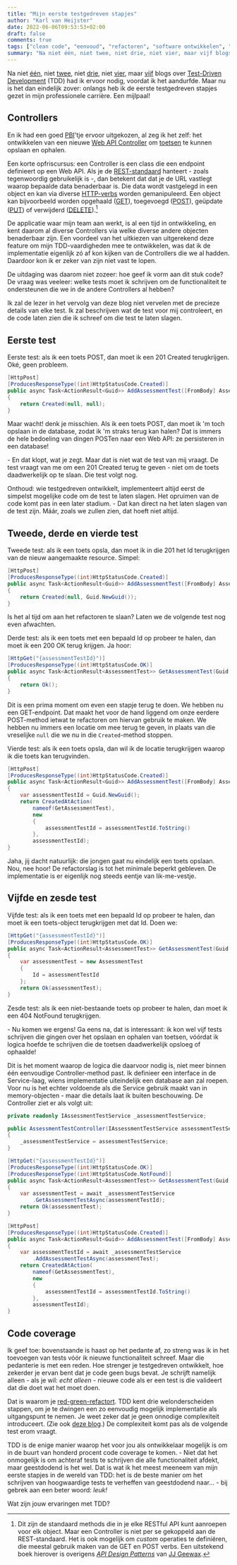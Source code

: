 ```yaml
---
title: "Mijn eerste testgedreven stapjes"
author: "Karl van Heijster"
date: 2022-06-06T09:53:53+02:00
draft: false
comments: true
tags: ["clean code", "eenvoud", "refactoren", "software ontwikkelen", "testcoverage", "test-driven development", "testen", "vertrouwen", "werkplezier"]
summary: "Na niet één, niet twee, niet drie, niet vier, maar vijf blogs over Test-Driven Development had ik ervoor nodig, voordat ik het aandurfde. Maar nu is het dan eindelijk zover: onlangs heb ik de eerste testgedreven stapjes gezet in mijn professionele carrière. Een mijlpaal!"
---
```


Na niet [één](/blog/22/03/agile-en-test-driven-development/), niet [twee](/blog/22/04/een-test-per-keer/), niet [drie](/blog/22/04/to-polyglot-or-not-to-polyglot/), niet [vier](/blog/22/04/legacy-code-en-test-driven-development/), maar [vijf](/blog/22/05/nog-een-reden-om-testgedreven-te-ontwikkelen/) blogs over [Test-Driven Development](/tags/test-driven-development/) (TDD) had ik ervoor nodig, voordat ik het aandurfde. Maar nu is het dan eindelijk zover: onlangs heb ik de eerste testgedreven stapjes gezet in mijn professionele carrière. Een mijlpaal!


## Controllers


En ik had een goed [PBI](/tags/product-backlog-items/)'tje ervoor uitgekozen, al zeg ik het zelf: het ontwikkelen van een nieuwe [Web API Controller](https://docs.microsoft.com/en-us/aspnet/core/web-api/?view=aspnetcore-6.0) om [toetsen](http://www.imsproject.org/spec/qti/v3p0/impl#h.j41e5xe4h9bo) te kunnen opslaan en ophalen. 


Een korte opfriscursus: een Controller is een class die een endpoint definieert op een Web API. Als je de [REST-standaard](https://en.wikipedia.org/wiki/Representational_state_transfer) hanteert - zoals tegenwoordig gebruikelijk is -, dan betekent dat dat je de URL vastlegt waarop bepaalde data benaderbaar is. Die data wordt vastgelegd in een object en kan via diverse [HTTP-verbs](https://restfulapi.net/http-methods/) worden gemanipuleerd. Een object kan bijvoorbeeld worden opgehaald ([GET](https://restfulapi.net/http-methods/#get)), toegevoegd ([POST](https://restfulapi.net/http-methods/#post)), geüpdate ([PUT](https://restfulapi.net/http-methods/#put)) of verwijderd ([DELETE](https://restfulapi.net/http-methods/#delete)).[^1]


De applicatie waar mijn team aan werkt, is al een tijd in ontwikkeling, en kent daarom al diverse Controllers via welke diverse andere objecten benaderbaar zijn. Een voordeel van het uitkiezen van uitgerekend deze feature om mijn TDD-vaardigheden mee te ontwikkelen, was dat ik de implementatie eigenlijk zó af kon kijken van de Controllers die we al hadden. Daardoor kon ik er zeker van zijn niet vast te lopen.


De uitdaging was daarom niet zozeer: hoe geef ik vorm aan dit stuk code? De vraag was veeleer: welke tests moet ik schrijven om de functionaliteit te ondersteunen die we in de andere Controllers al hebben?


Ik zal de lezer in het vervolg van deze blog niet vervelen met de precieze details van elke test. Ik zal beschrijven wat de test voor mij controleert, en de code laten zien die ik schreef om die test te laten slagen. 


## Eerste test


Eerste test: als ik een toets POST, dan moet ik een 201 Created terugkrijgen. Oké, geen probleem. 


```csharp
[HttpPost]
[ProducesResponseType((int)HttpStatusCode.Created)]
public async Task<ActionResult<Guid>> AddAssessmentTest([FromBody] AssessmentTest assessmentTest)
{
    return Created(null, null);
}
```


Maar wacht! denk je misschien. Als ik een toets POST, dan moet ik 'm toch opslaan in de database, zodat ik 'm straks terug kan halen? Dat is immers de hele bedoeling van dingen POSTen naar een Web API: ze persisteren in een database! 


\- En dat klopt, wat je zegt. Maar dat is niet wat de test van mij vraagt. De test vraagt van me om een 201 Created terug te geven - niet om de toets daadwerkelijk op te slaan. Die test volgt nog.


Onthoud: wie testgedreven ontwikkelt, implementeert altijd eerst de simpelst mogelijke code om de test te laten slagen. Het opruimen van de code komt pas in een later stadium. - Dat kan direct na het laten slagen van de test zijn. Máár, zoals we zullen zien, dat hoeft niet altijd.


## Tweede, derde en vierde test


Tweede test: als ik een toets opsla, dan moet ik in die 201 het Id terugkrijgen van de nieuw aangemaakte resource. Simpel:


```csharp
[HttpPost]
[ProducesResponseType((int)HttpStatusCode.Created)]
public async Task<ActionResult<Guid>> AddAssessmentTest([FromBody] AssessmentTest assessmentTest)
{
    return Created(null, Guid.NewGuid());
}
```


Is het al tijd om aan het refactoren te slaan? Laten we de volgende test nog even afwachten.


Derde test: als ik een toets met een bepaald Id op probeer te halen, dan moet ik een 200 OK terug krijgen. Ja hoor:


```csharp
[HttpGet("{assessmentTestId}")]
[ProducesResponseType((int)HttpStatusCode.OK)]
public async Task<ActionResult<AssessmentTest>> GetAssessmentTest(Guid assessmentTestId)
{
    return Ok();
}
```


Dit is een prima moment om even een stapje terug te doen. We hebben nu een GET-endpoint. Dat maakt het voor de hand liggend om onze eerdere POST-method ietwat te refactoren om hiervan gebruik te maken. We hebben nu immers een locatie om mee terug te geven, in plaats van die vreselijke `null` die we nu in die `Created`-method stoppen.


Vierde test: als ik een toets opsla, dan wil ik de locatie terugkrijgen waarop ik die toets kan terugvinden.


```csharp
[HttpPost]
[ProducesResponseType((int)HttpStatusCode.Created)]
public async Task<ActionResult<Guid>> AddAssessmentTest([FromBody] AssessmentTest assessmentTest)
{
    var assessmentTestId = Guid.NewGuid();
    return CreatedAtAction(
        nameof(GetAssessmentTest),
        new
        {
            assessmentTestId = assessmentTestId.ToString()
        },
        assessmentTestId);
}
```


Jaha, jij dacht natuurlijk: die jongen gaat nu eindelijk een toets opslaan. Nou, nee hoor! De refactorslag is tot het minimale beperkt gebleven. De implementatie is er eigenlijk nog steeds eentje van lik-me-vestje.


## Vijfde en zesde test


Vijfde test: als ik een toets met een bepaald Id op probeer te halen, dan moet ik een toets-object terugkrijgen met dat Id. Doen we:


```csharp
[HttpGet("{assessmentTestId}")]
[ProducesResponseType((int)HttpStatusCode.OK)]
public async Task<ActionResult<AssessmentTest>> GetAssessmentTest(Guid assessmentTestId)
{
    var assessmentTest = new AssessmentTest 
    { 
        Id = assessmentTestId 
    };
    return Ok(assessmentTest);
}
```


Zesde test: als ik een niet-bestaande toets op probeer te halen, dan moet ik een 404 NotFound terugkrijgen.


\- Nu komen we ergens! Ga eens na, dat is interessant: ik kon wel vijf tests schrijven die gingen over het opslaan en ophalen van toetsen, vóórdat ik logica hoefde te schrijven die de toetsen daadwerkelijk opsloeg of ophaalde!


Dit is het moment waarop de logica die daarvoor nodig is, niet meer binnen één eenvoudige Controller-method past. Ik definieer een interface in de Service-laag, wiens implementatie uiteindelijk een database aan zal roepen. Voor nu is het echter voldoende als die Service gebruik maakt van in memory-objecten - maar die details laat ik buiten beschouwing. De Controller ziet er als volgt uit:


```csharp
private readonly IAssessmentTestService _assessmentTestService;

public AssessmentTestController(IAssessmentTestService assessmentTestService)
{
    _assessmentTestService = assessmentTestService;
}

[HttpGet("{assessmentTestId}")]
[ProducesResponseType((int)HttpStatusCode.OK)]
[ProducesResponseType((int)HttpStatusCode.NotFound)]
public async Task<ActionResult<AssessmentTest>> GetAssessmentTest(Guid assessmentTestId)
{
    var assessmentTest = await _assessmentTestService
        .GetAssessmentTestAsync(assessmentTestId);
    return Ok(assessmentTest);
}

[HttpPost]
[ProducesResponseType((int)HttpStatusCode.Created)]
public async Task<ActionResult<Guid>> AddAssessmentTest([FromBody] AssessmentTest assessmentTest)
{
    var assessmentTestId = await _assessmentTestService
        .AddAssessmentTestAsync(assessmentTest);
    return CreatedAtAction(
        nameof(GetAssessmentTest),
        new
        {
            assessmentTestId = assessmentTestId.ToString()
        },
        assessmentTestId);
}
```


## Code coverage


Ik geef toe: bovenstaande is haast op het pedante af, zo streng was ik in het toevoegen van tests vóór ik nieuwe functionaliteit schreef. Maar die pedanterie is met een reden. Hoe strenger je testgedreven ontwikkelt, hoe zekerder je ervan bent dat je code geen bugs bevat. Je schrijft namelijk alleen - als je wil: *echt alleen* - nieuwe code als er een test is die valideert dat die doet wat het moet doen.


Dat is waarom je [red-green-refactort](https://www.codecademy.com/article/tdd-red-green-refactor). TDD kent drie welonderscheiden stappen, om je te dwingen een zo eenvoudig mogelijk implementatie als uitgangspunt te nemen. Je weet zeker dat je geen onnodige complexiteit introduceert. (Zie ook [deze blog](/blog/22/03/agile-en-test-driven-development/).) De complexiteit komt pas als de volgende test erom vraagt. 


TDD is de enige manier waarop het voor jou als ontwikkelaar mogelijk is om in de buurt van honderd procent code coverage te komen. - Niet dat het onmogelijk is om achteraf tests te schrijven die alle functionaliteit afdekt, maar geestdodend is het wel. Dat is wat ik het meest meeneem van mijn eerste stapjes in de wereld van TDD: het is de beste manier om het schrijven van hoogwaardige tests te verheffen van geestdodend naar... - bij gebrek aan een beter woord: *leuk!* 


Wat zijn jouw ervaringen met TDD?


[^1]: Dit zijn de standaard methods die in je elke RESTful API kunt aanroepen voor elk object. Maar een Controller is niet per se gekoppeld aan de REST-standaard. Het is ook mogelijk om *custom* operaties te definiëren, die meestal gebruik maken van de GET en POST verbs. Een uitstekend boek hierover is overigens [*API Design Patterns*](https://www.manning.com/books/api-design-patterns) van [JJ Geewax](https://www.geewax.org/).
